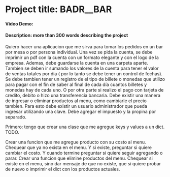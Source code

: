 # Project title: __BADR__BAR__
#### Video Demo:
#### Description: more than 300 words describing the project

Quiero hacer una aplicacion que me sirva para tomar los pedidos en un bar por mesa o por persona individual.
Una vez se pida la cuenta, se debe imprimir un pdf con la cuenta con un formato elegante y con el logo de la empresa. Ademas, debe guardarse la cuenta en una carpeta aparte. Tambien se deben ir sumando los valores de la cuenta para tener el valor de ventas totales por dia ( por lo tanto se debe tener un control de fechas). Se debe tambien tener un registro de el tipo de billete o monedas que utilizo para pagar con el fin de saber al final de cada día cuantos billetes y monedas hay de cada uno. O por otra parte si realizo el pago con tarjeta de credito, debito o hizo una transferencia bancaria.
Debe existir una manera de ingresar o eliminar productos al menu, como cambiarle el precio tambien. Para esto debe existir un usuario administrador que pueda ingresar utilizando una clave. 
Debe agregar el impuesto y la propina por separado.

Primero: tengo que crear una clase que me agregue keys y values a un dict. TODO.

Crear una funcion que me agregue producto con su costo al menu. Chequear que ya no exista en el menu. Y si existe, preguntar si quiere cambiar el costo. Y cuando termine preguntar si quiere seguir agregando o parar.
Crear una funcion que elimine productos del menu. Chequear si existe en el menu, sino dar mensaje de que no existe, que si quiere probar de nuevo o imprimir el dict con los productos actuales.